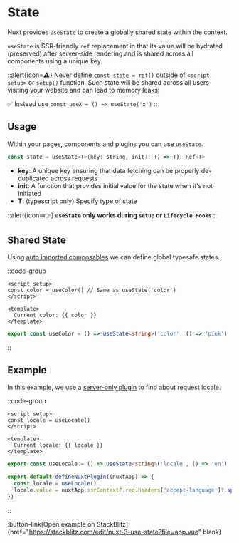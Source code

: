 # State

Nuxt provides `useState` to create a globally shared state within the context.

`useState` is SSR-friendly `ref` replacement in that its value will be hydrated (preserved) after server-side rendering and is shared across all components using a unique key.

::alert{icon=⚠️}
Never define `const state = ref()` outside of `<script setup>` or `setup()` function.
Such state will be shared across all users visiting your website and can lead to memory leaks!

✅ Instead use `const useX = () => useState('x')`
::

## Usage

Within your pages, components and plugins you can use `useState`.

```js
const state = useState<T>(key: string, init?: () => T): Ref<T>
```

* **key**: A unique key ensuring that data fetching can be properly de-duplicated across requests
* **init**: A function that provides initial value for the state when it's not initiated
* **T**: (typescript only) Specify type of state

::alert{icon=👉}
**`useState` only works during `setup` or `Lifecycle Hooks`**
::

## Shared State

Using [auto imported composables](/docs/directory-structure/composables) we can define global typesafe states.

::code-group
```vue [app.vue]
<script setup>
const color = useColor() // Same as useState('color')
</script>

<template>
  Current color: {{ color }}
</template>
```
```ts [composables/useColor.ts]
export const useColor = () => useState<string>('color', () => 'pink')
```
::

## Example

In this example, we use a [server-only plugin](/docs/directory-structure/plugins) to find about request locale.

::code-group
```vue [app.vue]
<script setup>
const locale = useLocale()
</script>

<template>
  Current locale: {{ locale }}
</template>
```

```ts [composables/useLocale.ts]
export const useLocale = () => useState<string>('locale', () => 'en')
```

```ts [plugins/locale.server.ts]
export default defineNuxtPlugin((nuxtApp) => {
  const locale = useLocale()
  locale.value = nuxtApp.ssrContext?.req.headers['accept-language']?.split(',')[0]
})
```
::

:button-link[Open example on StackBlitz]{href="https://stackblitz.com/edit/nuxt-3-use-state?file=app.vue" blank}
